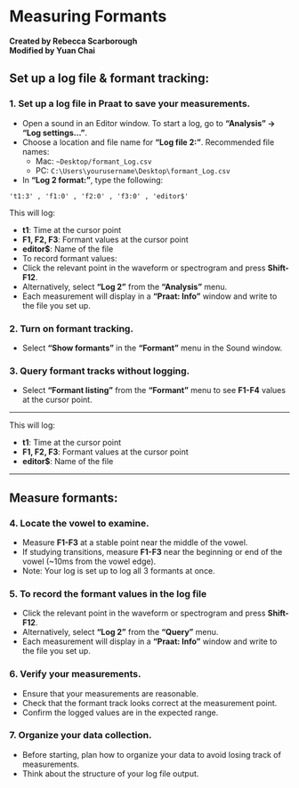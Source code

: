 # Measuring Formants

**Created by Rebecca Scarborough**  
**Modified by Yuan Chai**

## Set up a log file & formant tracking:

### 1. Set up a log file in Praat to save your measurements.
- Open a sound in an Editor window. To start a log, go to **“Analysis” → “Log settings…”**.  
- Choose a location and file name for **“Log file 2:”**. Recommended file names:  
  - Mac: `~Desktop/formant_Log.csv`  
  - PC: `C:\Users\yourusername\Desktop\formant_Log.csv`  
- In **“Log 2 format:”**, type the following:  
```praat
't1:3' , 'f1:0' , 'f2:0' , 'f3:0' , 'editor$'
```

This will log:
- **t1**: Time at the cursor point  
- **F1, F2, F3**: Formant values at the cursor point  
- **editor$**: Name of the file  
- To record formant values:
- Click the relevant point in the waveform or spectrogram and press **Shift-F12**.  
- Alternatively, select **“Log 2”** from the **“Analysis”** menu.  
- Each measurement will display in a **“Praat: Info”** window and write to the file you set up.

### 2. Turn on formant tracking.
- Select **“Show formants”** in the **“Formant”** menu in the Sound window.

### 3. Query formant tracks without logging.
- Select **“Formant listing”** from the **“Formant”** menu to see **F1-F4** values at the cursor point.

---
This will log:
- **t1**: Time at the cursor point  
- **F1, F2, F3**: Formant values at the cursor point  
- **editor$**: Name of the file  


---

## Measure formants:

### 4. Locate the vowel to examine. 
- Measure **F1-F3** at a stable point near the middle of the vowel.
- If studying transitions, measure **F1-F3** near the beginning or end of the vowel (~10ms from the vowel edge).  
- Note: Your log is set up to log all 3 formants at once.

### 5. To record the formant values in the log file
- Click the relevant point in the waveform or spectrogram and press **Shift-F12**.  
- Alternatively, select **“Log 2”** from the **“Query”** menu.  
- Each measurement will display in a **“Praat: Info”** window and write to the file you set up.

### 6. Verify your measurements.
- Ensure that your measurements are reasonable.  
- Check that the formant track looks correct at the measurement point.  
- Confirm the logged values are in the expected range.

### 7. Organize your data collection.
- Before starting, plan how to organize your data to avoid losing track of measurements.  
- Think about the structure of your log file output.






